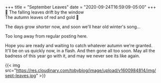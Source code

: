 +++
title = "September Leaves"
date = "2020-09-24T16:59:09-05:00"
+++
🍂 The falling leaves drift by the window<br>
The autumn leaves of red and gold 🍁

The days grow *shorter* now, and soon we'll hear old winter's song…

Too long away from regular posting here. 

Hope you are ready and waiting to catch whatever autumn we're granted. It'll be on us quickly now, in a flash. And then gone all too soon. May all the badness of this year go with it, and may we never see its like again.

{{< img src="https://res.cloudinary.com/tobyblog/image/upload/v1600984814/img/sept-leaves.jpg" >}}
